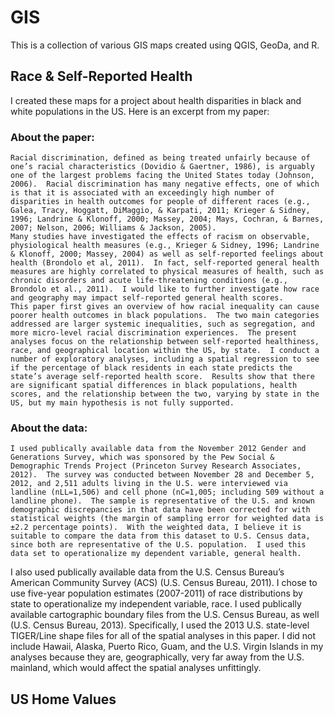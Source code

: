 # GIS
This is a collection of various GIS maps created using QGIS, GeoDa, and R.

## Race & Self-Reported Health
I created these maps for a project about health disparities in black and white populations in the US.  Here is an excerpt from my paper:

### About the paper:
	Racial discrimination, defined as being treated unfairly because of one’s racial characteristics (Dovidio & Gaertner, 1986), is arguably one of the largest problems facing the United States today (Johnson, 2006).  Racial discrimination has many negative effects, one of which is that it is associated with an exceedingly high number of disparities in health outcomes for people of different races (e.g., Galea, Tracy, Hoggatt, DiMaggio, & Karpati, 2011; Krieger & Sidney, 1996; Landrine & Klonoff, 2000; Massey, 2004; Mays, Cochran, & Barnes, 2007; Nelson, 2006; Williams & Jackson, 2005).
	Many studies have investigated the effects of racism on observable, physiological health measures (e.g., Krieger & Sidney, 1996; Landrine & Klonoff, 2000; Massey, 2004) as well as self-reported feelings about health (Brondolo et al, 2011).  In fact, self-reported general health measures are highly correlated to physical measures of health, such as chronic disorders and acute life-threatening conditions (e.g., Brondolo et al., 2011).  I would like to further investigate how race and geography may impact self-reported general health scores.
	This paper first gives an overview of how racial inequality can cause poorer health outcomes in black populations.  The two main categories addressed are larger systemic inequalities, such as segregation, and more micro-level racial discrimination experiences.  The present analyses focus on the relationship between self-reported healthiness, race, and geographical location within the US, by state.  I conduct a number of exploratory analyses, including a spatial regression to see if the percentage of black residents in each state predicts the state’s average self-reported health score.  Results show that there are significant spatial differences in black populations, health scores, and the relationship between the two, varying by state in the US, but my main hypothesis is not fully supported.

### About the data:
	I used publically available data from the November 2012 Gender and Generations Survey, which was sponsored by the Pew Social & Demographic Trends Project (Princeton Survey Research Associates, 2012).  The survey was conducted between November 28 and December 5, 2012, and 2,511 adults living in the U.S. were interviewed via landline (nLL=1,506) and cell phone (nC=1,005; including 509 without a landline phone).  The sample is representative of the U.S. and known demographic discrepancies in that data have been corrected for with statistical weights (the margin of sampling error for weighted data is ±2.2 percentage points).  With the weighted data, I believe it is suitable to compare the data from this dataset to U.S. Census data, since both are representative of the U.S. population.  I used this data set to operationalize my dependent variable, general health.
I also used publically available data from the U.S. Census Bureau’s American Community Survey (ACS) (U.S. Census Bureau, 2011).  I chose to use five-year population estimates (2007-2011) of race distributions by state to operationalize my independent variable, race.
	I used publically available cartographic boundary files from the U.S. Census Bureau, as well (U.S. Census Bureau, 2013).  Specifically, I used the 2013 U.S. state-level TIGER/Line shape files for all of the spatial analyses in this paper.  I did not include Hawaii, Alaska, Puerto Rico, Guam, and the U.S. Virgin Islands in my analyses because they are, geographically, very far away from the U.S. mainland, which would affect the spatial analyses unfittingly.

## US Home Values




